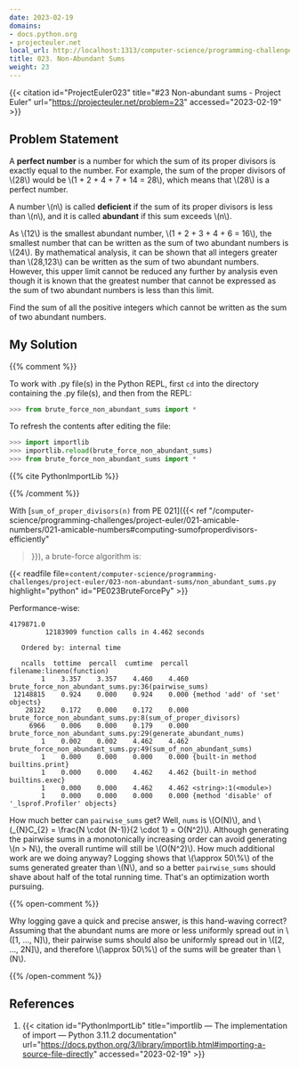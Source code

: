 ```yaml
---
date: 2023-02-19
domains:
- docs.python.org
- projecteuler.net
local_url: http://localhost:1313/computer-science/programming-challenges/project-euler/023-non-abundant-sums/023-non-abundant-sums/
title: 023. Non-Abundant Sums
weight: 23
---
```


{{< citation
  id="ProjectEuler023"
  title="#23 Non-abundant sums - Project Euler"
  url="https://projecteuler.net/problem=23"
  accessed="2023-02-19" >}}

## Problem Statement

A **perfect number** is a number for which the sum of its proper
divisors is exactly equal to the number. For example, the sum of the
proper divisors of \\(28\\) would be \\(1 + 2 + 4 + 7 + 14 = 28\\),
which means that \\(28\\) is a perfect number.

A number \\(n\\) is called **deficient** if the sum of its proper
divisors is less than \\(n\\), and it is called **abundant** if this sum
exceeds \\(n\\).

As \\(12\\) is the smallest abundant number, \\(1 + 2 + 3 + 4 + 6 =
16\\), the smallest number that can be written as the sum of two
abundant numbers is \\(24\\). By mathematical analysis, it can be shown
that all integers greater than \\(28,123\\) can be written as the sum of
two abundant numbers. However, this upper limit cannot be reduced any
further by analysis even though it is known that the greatest number
that cannot be expressed as the sum of two abundant numbers is less than
this limit.

Find the sum of all the positive integers which cannot be written as the
sum of two abundant numbers.

## My Solution

{{% comment %}}

To work with .py file(s) in the Python REPL, first `cd` into the
directory containing the .py file(s), and then from the REPL:

```py
>>> from brute_force_non_abundant_sums import *
```

To refresh the contents after editing the file:

```py
>>> import importlib
>>> importlib.reload(brute_force_non_abundant_sums)
>>> from brute_force_non_abundant_sums import *
```

{{% cite PythonImportLib %}}

{{% /comment %}}

With [`sum_of_proper_divisors(n)` from PE 021]({{< ref
"/computer-science/programming-challenges/project-euler/021-amicable-numbers/021-amicable-numbers#computing-sumofproperdivisors-efficiently"
>}}), a brute-force algorithm is:

{{< readfile
  file=`content/computer-science/programming-challenges/project-euler/023-non-abundant-sums/non_abundant_sums.py`
  highlight="python"
  id="PE023BruteForcePy" >}}

Performance-wise:

```log
4179871.0
         12183909 function calls in 4.462 seconds

   Ordered by: internal time

   ncalls  tottime  percall  cumtime  percall filename:lineno(function)
        1    3.357    3.357    4.460    4.460 brute_force_non_abundant_sums.py:36(pairwise_sums)
 12148815    0.924    0.000    0.924    0.000 {method 'add' of 'set' objects}
    28122    0.172    0.000    0.172    0.000 brute_force_non_abundant_sums.py:8(sum_of_proper_divisors)
     6966    0.006    0.000    0.179    0.000 brute_force_non_abundant_sums.py:29(generate_abundant_nums)
        1    0.002    0.002    4.462    4.462 brute_force_non_abundant_sums.py:49(sum_of_non_abundant_sums)
        1    0.000    0.000    0.000    0.000 {built-in method builtins.print}
        1    0.000    0.000    4.462    4.462 {built-in method builtins.exec}
        1    0.000    0.000    4.462    4.462 <string>:1(<module>)
        1    0.000    0.000    0.000    0.000 {method 'disable' of '_lsprof.Profiler' objects}
```

How much better can `pairwise_sums` get? Well, `nums` is \\(O(N)\\), and
\\(\_{N}C_{2} = \frac{N \cdot (N-1)}{2 \cdot 1} = O(N^2)\\). Although
generating the pairwise sums in a monotonically increasing order can
avoid generating \\(n > N\\), the overall runtime will still be
\\(O(N^2)\\). How much additional work are we doing anyway? Logging
shows that \\(\approx 50\\%\\) of the sums generated greater than
\\(N\\), and so a better `pairwise_sums` should shave about half of the
total running time. That's an optimization worth pursuing.

{{% open-comment %}}

Why logging gave a quick and precise answer, is this hand-waving
correct? Assuming that the abundant nums are more or less uniformly
spread out in \\([1, ...,  N]\\), their pairwise sums should also be
uniformly spread out in \\([2, ..., 2N]\\), and therefore \\(\approx
50\\%\\) of the sums will be greater than \\(N\\).

{{% /open-comment %}}

## References

1. {{< citation
  id="PythonImportLib"
  title="importlib — The implementation of import — Python 3.11.2 documentation"
  url="https://docs.python.org/3/library/importlib.html#importing-a-source-file-directly"
  accessed="2023-02-19" >}}
